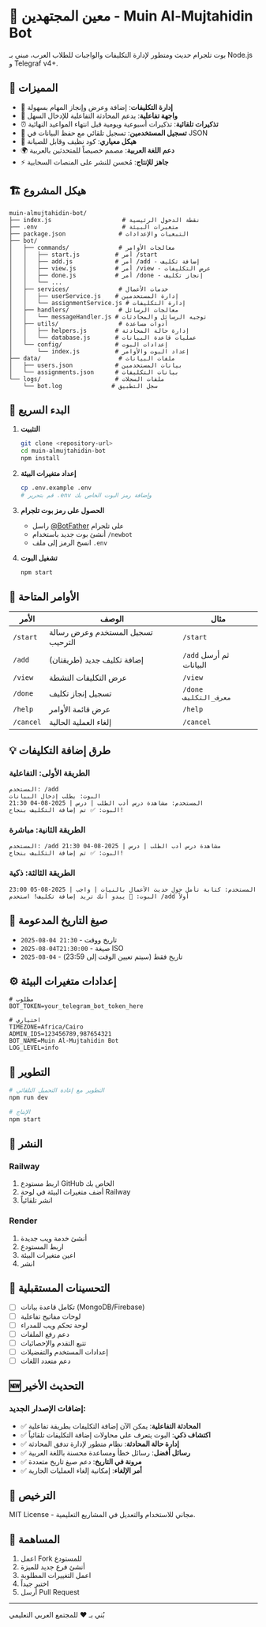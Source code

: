 # 🤖 معين المجتهدين - Muin Al-Mujtahidin Bot

بوت تلجرام حديث ومتطور لإدارة التكليفات والواجبات للطلاب العرب، مبني بـ Node.js و Telegraf v4+.

## 🌟 المميزات

- 📌 **إدارة التكليفات**: إضافة وعرض وإنجاز المهام بسهولة
- 💬 **واجهة تفاعلية**: يدعم المحادثة التفاعلية للإدخال السهل
- ⏰ **تذكيرات تلقائية**: تذكيرات أسبوعية ويومية قبل انتهاء المواعيد النهائية
- 👥 **تسجيل المستخدمين**: تسجيل تلقائي مع حفظ البيانات في JSON
- 🔧 **هيكل معياري**: كود نظيف وقابل للصيانة
- 🌍 **دعم اللغة العربية**: مصمم خصيصاً للمتحدثين بالعربية
- ⚡ **جاهز للإنتاج**: مُحسن للنشر على المنصات السحابية

## 🏗️ هيكل المشروع

```
muin-almujtahidin-bot/
├── index.js                    # نقطة الدخول الرئيسية
├── .env                        # متغيرات البيئة
├── package.json               # التبعيات والإعدادات
├── bot/
│   ├── commands/              # معالجات الأوامر
│   │   ├── start.js          # أمر /start
│   │   ├── add.js            # أمر /add - إضافة تكليف
│   │   ├── view.js           # أمر /view - عرض التكليفات
│   │   ├── done.js           # أمر /done - إنجاز تكليف
│   │   └── ...
│   ├── services/              # خدمات الأعمال
│   │   ├── userService.js    # إدارة المستخدمين
│   │   └── assignmentService.js # إدارة التكليفات
│   ├── handlers/              # معالجات الرسائل
│   │   └── messageHandler.js # توجيه الرسائل والمحادثات
│   ├── utils/                 # أدوات مساعدة
│   │   ├── helpers.js        # إدارة حالة المحادثة
│   │   └── database.js       # عمليات قاعدة البيانات
│   └── config/               # إعدادات البوت
│       └── index.js          # إعداد البوت والأوامر
├── data/                      # ملفات البيانات
│   ├── users.json            # بيانات المستخدمين
│   └── assignments.json      # بيانات التكليفات
└── logs/                     # ملفات السجلات
    └── bot.log              # سجل التطبيق
```

## 🚀 البدء السريع

1. **التثبيت**
   ```bash
   git clone <repository-url>
   cd muin-almujtahidin-bot
   npm install
   ```

2. **إعداد متغيرات البيئة**
   ```bash
   cp .env.example .env
   # قم بتحرير .env وإضافة رمز البوت الخاص بك
   ```

3. **الحصول على رمز بوت تلجرام**
   - راسل [@BotFather](https://t.me/botfather) على تلجرام
   - أنشئ بوت جديد باستخدام `/newbot`
   - انسخ الرمز إلى ملف `.env`

4. **تشغيل البوت**
   ```bash
   npm start
   ```

## 📝 الأوامر المتاحة

| الأمر | الوصف | مثال |
|-------|--------|-------|
| `/start` | تسجيل المستخدم وعرض رسالة الترحيب | `/start` |
| `/add` | إضافة تكليف جديد (طريقتان) | `/add` ثم أرسل البيانات |
| `/view` | عرض التكليفات النشطة | `/view` |
| `/done` | تسجيل إنجاز تكليف | `/done معرف_التكليف` |
| `/help` | عرض قائمة الأوامر | `/help` |
| `/cancel` | إلغاء العملية الحالية | `/cancel` |

## 💡 طرق إضافة التكليفات

### الطريقة الأولى: التفاعلية
```
المستخدم: /add
البوت: يطلب إدخال البيانات
المستخدم: مشاهدة درس أدب الطلب | درس | 2025-08-04 21:30
البوت: ✅ تم إضافة التكليف بنجاح!
```

### الطريقة الثانية: مباشرة
```
المستخدم: /add مشاهدة درس أدب الطلب | درس | 2025-08-04 21:30
البوت: ✅ تم إضافة التكليف بنجاح!
```

### الطريقة الثالثة: ذكية
```
المستخدم: كتابة تأمل حول حديث الأعمال بالنيات | واجب | 2025-08-05 23:00
البوت: 📝 يبدو أنك تريد إضافة تكليف! استخدم /add أولاً
```

## 📅 صيغ التاريخ المدعومة

- `2025-08-04 21:30` - تاريخ ووقت
- `2025-08-04T21:30:00` - صيغة ISO
- `2025-08-04` - تاريخ فقط (سيتم تعيين الوقت إلى 23:59)

## ⚙️ إعدادات متغيرات البيئة

```env
# مطلوب
BOT_TOKEN=your_telegram_bot_token_here

# اختياري
TIMEZONE=Africa/Cairo
ADMIN_IDS=123456789,987654321
BOT_NAME=Muin Al-Mujtahidin Bot
LOG_LEVEL=info
```

## 🔧 التطوير

```bash
# التطوير مع إعادة التحميل التلقائي
npm run dev

# الإنتاج
npm start
```

## 🚀 النشر

### Railway
1. اربط مستودع GitHub الخاص بك
2. أضف متغيرات البيئة في لوحة Railway
3. انشر تلقائياً

### Render
1. أنشئ خدمة ويب جديدة
2. اربط المستودع
3. اعين متغيرات البيئة
4. انشر

## 🔮 التحسينات المستقبلية

- [ ] تكامل قاعدة بيانات (MongoDB/Firebase)
- [ ] لوحات مفاتيح تفاعلية
- [ ] لوحة تحكم ويب للمدراء
- [ ] دعم رفع الملفات
- [ ] تتبع التقدم والإحصائيات
- [ ] إعدادات المستخدم والتفضيلات
- [ ] دعم متعدد اللغات

## 🆕 التحديث الأخير

### إضافات الإصدار الجديد:
- ✅ **المحادثة التفاعلية**: يمكن الآن إضافة التكليفات بطريقة تفاعلية
- ✅ **اكتشاف ذكي**: البوت يتعرف على محاولات إضافة التكليفات تلقائياً
- ✅ **إدارة حالة المحادثة**: نظام متطور لإدارة تدفق المحادثة
- ✅ **رسائل أفضل**: رسائل خطأ ومساعدة محسنة باللغة العربية
- ✅ **مرونة في التاريخ**: دعم صيغ تاريخ متعددة
- ✅ **أمر الإلغاء**: إمكانية إلغاء العمليات الجارية

## 📄 الترخيص

MIT License - مجاني للاستخدام والتعديل في المشاريع التعليمية.

## 🤝 المساهمة

1. اعمل Fork للمستودع
2. أنشئ فرع جديد للميزة
3. اعمل التغييرات المطلوبة
4. اختبر جيداً
5. أرسل Pull Request

---

بُني بـ ❤️ للمجتمع العربي التعليمي

